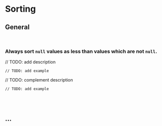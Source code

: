# Sorting


## General
<br>


### Always sort `null` values as less than values which are not `null`.

// TODO: add description

```http
// TODO: add example
```

// TODO: complement description

```http
// TODO: add example
```

<br><br>



## ...